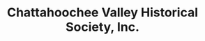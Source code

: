 ---
layout: repo
title: "Chattahoochee Valley Historical Society, Inc."
id: 11126
permalink: repos/11126/
---
